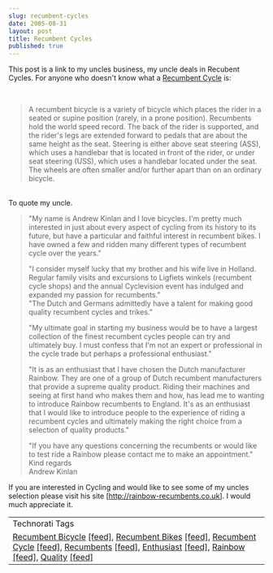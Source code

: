 ```yaml
---
slug: recumbent-cycles
date: 2005-08-31
layout: post
title: Recumbent Cycles
published: true
---
```

This post is a link to my uncles business, my uncle deals in Recubent Cycles. For anyone who doesn't know what a <a href="http://en.wikipedia.org/wiki/Recumbent" rel="tag">Recumbent Cycle</a> is:<p /><br /><blockquote class="posterous_medium_quote">A recumbent bicycle is a variety of bicycle which places the rider in a seated or supine position (rarely, in a prone position). Recumbents hold the world speed record. The back of the rider is supported, and the rider's legs are extended forward to pedals that are about the same height as the seat. Steering is either above seat steering (ASS), which uses a handlebar that is located in front of the rider, or under seat steering (USS), which uses a handlebar located under the seat. The wheels are often smaller and/or further apart than on an ordinary bicycle.</blockquote><br />To quote my uncle.<p /><blockquote>"My name is Andrew Kinlan and I love bicycles. I'm pretty much interested in just about every aspect of cycling from its history to its future, but have a particular and faithful interest in recumbent bikes. I have owned a few and ridden many different types of recumbent cycle over the years."<p />"I consider myself lucky that my brother and his wife live in Holland. Regular family visits and excursions to Ligfiets winkels (recumbent cycle shops) and the annual Cyclevision event has indulged and expanded my passion for recumbents."<br />"The Dutch and Germans admittedly have a talent for making good quality recumbent cycles and trikes."<p />"My ultimate goal in starting my business would be to have a largest collection of the finest recumbent cycles people can try and ultimately buy. I must confess that I'm not an expert or professional in the cycle trade but perhaps a professional enthusiast."<p />"It is as an enthusiast that I have chosen the Dutch manufacturer Rainbow. They are one of a group of Dutch recumbent manufacturers that provide a supreme quality product. Riding their machines and seeing at first hand who makes them and how, has lead me to wanting to introduce Rainbow recumbents to England. It's as an enthusiast that I would like to introduce people to the experience of riding a recumbent cycles and ultimately making the right choice from a selection of quality products."<p />"If you have any questions concerning the recumbents or would like to test ride a Rainbow please contact me to make an appointment."<br />Kind regards<br />Andrew Kinlan</blockquote><p />If you are interested in Cycling and would like to see some of my uncles selection please visit his site [<a href="http://rainbow-recumbents.co.uk">http://rainbow-recumbents.co.uk</a>]. I would much appreciate it.<p /><table class="TechnoratiHead TagHeader">
<tr><td>Technorati Tags</td></tr>
<tr class="Technorati"><td>
<a href="http://www.technorati.com/tag/Recumbent%20Bicycle" class="Tag" rel="tag">Recumbent Bicycle</a> <a href="http://feeds.technorati.com/feed/posts/tag/Recumbent%20Bicycle" class="Tag">[feed]</a>, <a href="http://www.technorati.com/tag/Recumbent%20Bikes" class="Tag" rel="tag">Recumbent Bikes</a> <a href="http://feeds.technorati.com/feed/posts/tag/Recumbent%20Bikes" class="Tag">[feed]</a>, <a href="http://www.technorati.com/tag/Recumbent%20Cycle" class="Tag" rel="tag">Recumbent Cycle</a> <a href="http://feeds.technorati.com/feed/posts/tag/Recumbent%20Cycle" class="Tag">[feed]</a>, <a href="http://www.technorati.com/tag/Recumbents" class="Tag" rel="tag">Recumbents</a> <a href="http://feeds.technorati.com/feed/posts/tag/Recumbents" class="Tag">[feed]</a>, <a href="http://www.technorati.com/tag/Enthusiast" class="Tag" rel="tag">Enthusiast</a> <a href="http://feeds.technorati.com/feed/posts/tag/Enthusiast" class="Tag">[feed]</a>, <a href="http://www.technorati.com/tag/Rainbow" class="Tag" rel="tag">Rainbow</a> <a href="http://feeds.technorati.com/feed/posts/tag/Rainbow" class="Tag">[feed]</a>, <a href="http://www.technorati.com/tag/Quality" class="Tag" rel="tag">Quality</a> <a href="http://feeds.technorati.com/feed/posts/tag/Quality" class="Tag">[feed]</a>
</td></tr>
</table><div class="blogger-post-footer"><img class="posterous_download_image" src="https://blogger.googleusercontent.com/tracker/8109338-112549410836849795?l=www.kinlan.co.uk%2Findex.html" height="1" alt="" width="1" /></div>

